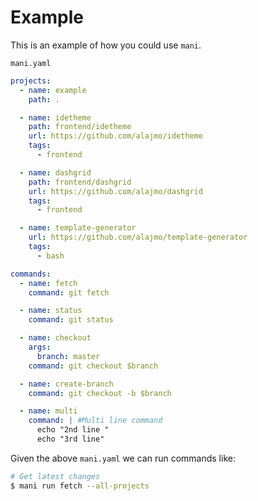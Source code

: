 # Example

This is an example of how you could use `mani`.

`mani.yaml`
```yaml
projects:
  - name: example
    path: .

  - name: idetheme
    path: frontend/idetheme
    url: https://github.com/alajmo/idetheme
    tags:
      - frontend

  - name: dashgrid
    path: frontend/dashgrid
    url: https://github.com/alajmo/dashgrid
    tags:
      - frontend

  - name: template-generator
    url: https://github.com/alajmo/template-generator
    tags:
      - bash

commands:
  - name: fetch
    command: git fetch

  - name: status
    command: git status

  - name: checkout
    args:
      branch: master
    command: git checkout $branch

  - name: create-branch
    command: git checkout -b $branch

  - name: multi
    command: | #Multi line command
      echo "2nd line "
      echo "3rd line"
```

Given the above `mani.yaml` we can run commands like:

```sh
# Get latest changes
$ mani run fetch --all-projects
```
